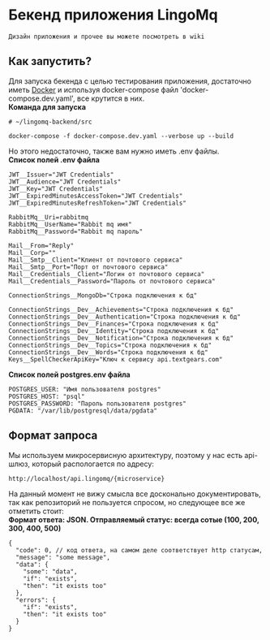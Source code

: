 # Бекенд приложения LingoMq

```
Дизайн приложения и прочее вы можете посмотреть в wiki
```

## Как запустить?
Для запуска бекенда с целью тестирования приложения, достаточно иметь [Docker](https://www.docker.com/products/docker-desktop/) и используя docker-compose файл 'docker-compose.dev.yaml',  все крутится в них. <br/>
<b>Команда для запуска</b>
```
# ~/lingomq-backend/src

docker-compose -f docker-compose.dev.yaml --verbose up --build
```
Но этого недостаточно, также вам нужно иметь .env файлы.<br/>
<b>Список полей .env файла</b>
```
JWT__Issuer="JWT Credentials"
JWT__Audience="JWT Credentials"
JWT__Key="JWT Credentials"
JWT__ExpiredMinutesAccessToken="JWT Credentials"
JWT__ExpiredMinutesRefreshToken="JWT Credentials"

RabbitMq__Uri=rabbitmq
RabbitMq__UserName="Rabbit mq имя"
RabbitMq__Password="Rabbit mq пароль"

Mail__From="Reply"
Mail__Corp=""
Mail__Smtp__Client="Клиент от почтового сервиса"
Mail__Smtp__Port="Порт от почтового сервиса"
Mail__Credentials__Client="Логин от почтового сервиса"
Mail__Credentials__Password="Пароль от почтового сервиса"

ConnectionStrings__MongoDb="Строка подключения к бд"

ConnectionStrings__Dev__Achievements="Строка подключения к бд"
ConnectionStrings__Dev__Authentication="Строка подключения к бд"
ConnectionStrings__Dev__Finances="Строка подключения к бд"
ConnectionStrings__Dev__Identity="Строка подключения к бд"
ConnectionStrings__Dev__Notification="Строка подключения к бд"
ConnectionStrings__Dev__Topics="Строка подключения к бд"
ConnectionStrings__Dev__Words="Строка подключения к бд"
Keys__SpellCheckerApiKey="Ключ к сервису api.textgears.com"

```
<b>Список полей postgres.env файла</b>
```
POSTGRES_USER: "Имя пользователя postgres"
POSTGRES_HOST: "psql"
POSTGRES_PASSWORD: "Пароль пользователя postgres"
PGDATA: "/var/lib/postgresql/data/pgdata"
```

## Формат запроса
Мы используем микросервисную архитектуру, поэтому у нас есть api-шлюз, который распологается по адресу:
```
http://localhost/api.lingomq/{microservice}
```
На данный момент не вижу смысла все досконально документировать, так как репозиторий не пользуется спросом, но следующее все же отметить стоит:<br/>
<b>Формат ответа: JSON. Отправляемый статус: всегда сотые (100, 200, 300, 400, 500)</b>
```
{
  "code": 0, // код ответа, на самом деле соответствует http статусам,
  "message": "some message",
  "data": {
    "some": "data",
    "if": "exists",
    "then": "it exists too"
  },
  "errors": {
    "if": "exists",
    "then": "it exists too"
  }
}
```
